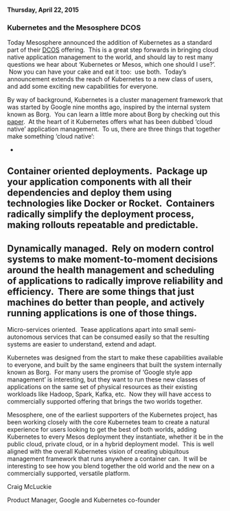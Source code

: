 #### Thursday, April 22, 2015 
### Kubernetes and the Mesosphere DCOS 
  

Today Mesosphere announced the addition of Kubernetes as a standard part of their [DCOS](https://mesosphere.com/product/) offering. &nbsp;This is a great step forwards in bringing cloud native application management to the world, and should lay to rest many questions we hear about ‘Kubernetes or Mesos, which one should I use?’. &nbsp;Now you can have your cake and eat it too: &nbsp;use both. &nbsp;Today’s announcement extends the reach of Kubernetes to a new class of users, and add some exciting new capabilities for everyone.

By way of background, Kubernetes is a cluster management framework that was started by Google nine months ago, inspired by the internal system known as Borg. &nbsp;You can learn a little more about Borg by checking out this [paper](http://research.google.com/pubs/pub43438.html). &nbsp;At the heart of it Kubernetes offers what has been dubbed ‘cloud native’ application management. &nbsp;To us, there are three things that together make something ‘cloud native’:
  

- 
Container oriented deployments. &nbsp;Package up your application components with all their dependencies and deploy them using technologies like Docker or Rocket. &nbsp;Containers radically simplify the deployment process, making rollouts repeatable and predictable.
- 
Dynamically managed. &nbsp;Rely on modern control systems to make moment-to-moment decisions around the health management and scheduling of applications to radically improve reliability and efficiency. &nbsp;There are some things that just machines do better than people, and actively running applications is one of those things. &nbsp;
- 
Micro-services oriented. &nbsp;Tease applications apart into small semi-autonomous services that can be consumed easily so that the resulting systems are easier to understand, extend and adapt.
  

Kubernetes was designed from the start to make these capabilities available to everyone, and built by the same engineers that built the system internally known as Borg. &nbsp;For many users the promise of ‘Google style app management’ is interesting, but they want to run these new classes of applications on the same set of physical resources as their existing workloads like Hadoop, Spark, Kafka, etc. &nbsp;Now they will have access to commercially supported offering that brings the two worlds together.
  

Mesosphere, one of the earliest supporters of the Kubernetes project, has been working closely with the core Kubernetes team to create a natural experience for users looking to get the best of both worlds, adding Kubernetes to every Mesos deployment they instantiate, whether it be in the public cloud, private cloud, or in a hybrid deployment model. &nbsp;This is well aligned with the overall Kubernetes vision of creating ubiquitous management framework that runs anywhere a container can. &nbsp;It will be interesting to see how you blend together the old world and the new on a commercially supported, versatile platform.
  

Craig McLuckie

Product Manager, Google and Kubernetes co-founder
